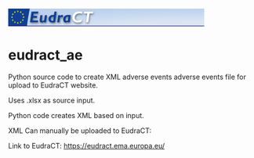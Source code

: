 


![Alt text](https://github.com/kevinjacksonm/eudract_ae/blob/images/eudractlefthead.png "Optional Title")

# eudract_ae

Python source code to create XML adverse events adverse events file for upload to EudraCT website.

Uses .xlsx as source input.

Python code creates XML based on input.

XML Can manually be uploaded to EudraCT:



Link to EudraCT: https://eudract.ema.europa.eu/
